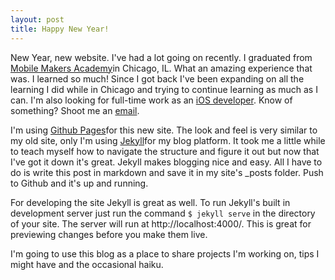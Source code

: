 ```yaml
---
layout: post
title: Happy New Year!
---
```


New Year, new website. I've had a lot going on recently. I graduated from [Mobile Makers Academy](mobilemakers.co)in Chicago, IL. What an amazing experience that was. I learned so much! Since I got back I've been expanding on all the learning I did while in Chicago and trying to continue learning as much as I can. I'm also looking for full-time work as an [iOS developer](http://www.taylorwrightsanson.com/images/Wright-Sanson%20Taylor%20Resume.pdf). Know of something? Shoot me an [email](mailto:taylorwrightasnson@gmail.com). 

I'm using [Github Pages](https://pages.github.com)for this new site. The look and feel is very similar to my old site, only I'm using [Jekyll](http://jekyllrb.com)for my blog platform. It took me a little while to teach myself how to navigate the structure and figure it out but now that I've got it down it's great. Jekyll makes blogging nice and easy. All I have to do is write this post in markdown and save it in my site's _posts folder. Push to Github and it's up and running. 

For developing the site Jekyll is great as well. To run Jekyll's built in development server just run the command  `$ jekyll serve` in the directory of your site. The server will run at http://localhost:4000/. This is great for previewing changes before you make them live. 

I'm going to use this blog as a place to share projects I'm working on, tips I might have and the occasional haiku.